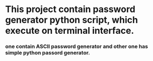 # This project contain password generator python script, which execute on terminal interface.

### one contain ASCII password generator and other one has simple python passord generator.